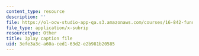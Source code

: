 ```yaml
---
content_type: resource
description: ''
file: https://ol-ocw-studio-app-qa.s3.amazonaws.com/courses/16-842-fundamentals-of-systems-engineering-fall-2015/3efe3a3ca60aced163d2e2b981b20585_MOdNzHR_tck.srt
file_type: application/x-subrip
resourcetype: Other
title: 3play caption file
uid: 3efe3a3c-a60a-ced1-63d2-e2b981b20585
---
```

